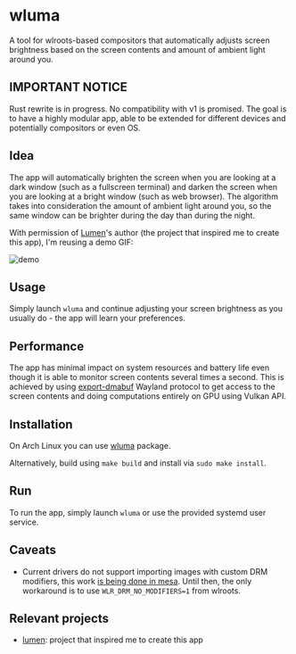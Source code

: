 # wluma

A tool for wlroots-based compositors that automatically adjusts screen brightness based on the screen contents and amount of ambient light around you.

## IMPORTANT NOTICE

Rust rewrite is in progress. No compatibility with v1 is promised. The goal is to have a highly modular app, able to be extended for different devices and potentially compositors or even OS.

## Idea

The app will automatically brighten the screen when you are looking at a dark window (such as a fullscreen terminal) and darken the screen when you are looking at a bright window (such as web browser). The algorithm takes into consideration the amount of ambient light around you, so the same window can be brighter during the day than during the night.

With permission of [Lumen](https://github.com/anishathalye/lumen)'s author (the project that inspired me to create this app), I'm reusing a demo GIF:

![demo](https://user-images.githubusercontent.com/1177900/82347130-8bd22b80-99f7-11ea-8545-0d311240a30d.gif)

## Usage

Simply launch `wluma` and continue adjusting your screen brightness as you usually do - the app will learn your preferences.

## Performance

The app has minimal impact on system resources and battery life even though it is able to monitor screen contents several times a second. This is achieved by using [export-dmabuf](https://github.com/swaywm/wlr-protocols/blob/master/unstable/wlr-export-dmabuf-unstable-v1.xml) Wayland protocol to get access to the screen contents and doing computations entirely on GPU using Vulkan API.

## Installation

On Arch Linux you can use [wluma](https://aur.archlinux.org/packages/wluma/) package.

Alternatively, build using `make build` and install via `sudo make install`.

## Run

To run the app, simply launch `wluma` or use the provided systemd user service.

## Caveats

- Current drivers do not support importing images with custom DRM modifiers, this work [is being done in mesa](https://gitlab.freedesktop.org/mesa/mesa/-/merge_requests/1466). Until then, the only workaround is to use `WLR_DRM_NO_MODIFIERS=1` from wlroots.

## Relevant projects

- [lumen](https://github.com/anishathalye/lumen): project that inspired me to create this app
